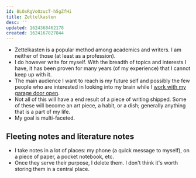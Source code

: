 ```yaml
---
id: BLOxRgVoOzucT-h5gZfHi
title: Zettelkasten
desc: ''
updated: 1624368462178
created: 1624167827844
---
```


- Zettelkasten is a popular method among academics and writers. I am neither of those (at least as a profession).
- I do however write for myself. With the breadth of topics and interests I have, it has been proven for many years (of my experience) that I cannot keep up with it.
- The main audience I want to reach is my future self and possibly the few people who are interested in looking into my brain while I [work with my garage door open](https://notes.andymatuschak.org/z21cgR9K3UcQ5a7yPsj2RUim3oM2TzdBByZu).
- Not all of this will have a end result of a piece of writing shipped. Some of these will become an art piece, a habit, or a dish; generally anything that is a part of my life.
- My goal is multi-faceted.

## Fleeting notes and literature notes
- I take notes in a lot of places: my phone (a quick message to myself), on a piece of paper, a pocket notebook, etc.
- Once they serve their purpose, I delete them. I don't think it's worth storing them in a central place.
